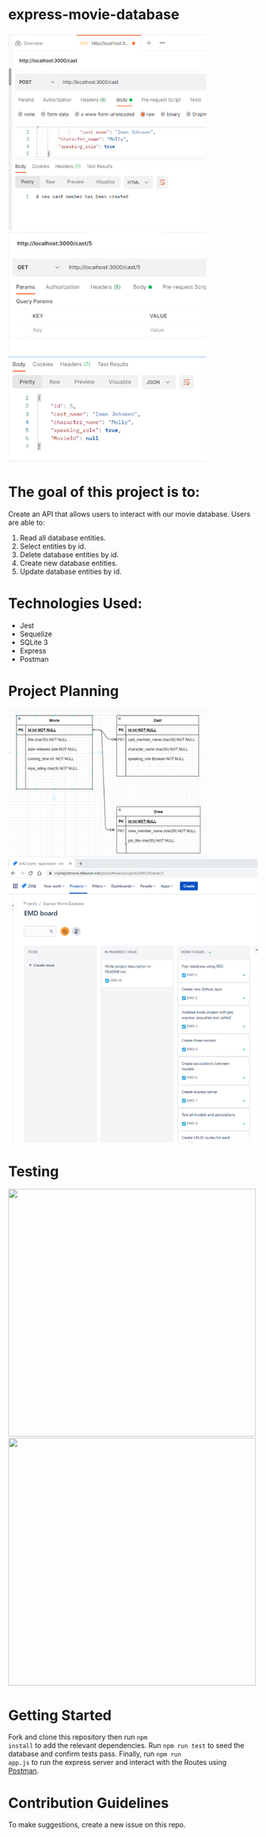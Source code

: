 # express-movie-database
<p float="left">
  <img src="public/post_cast.png" width="400" height="400" />
  <img src="public/get_cast_by_id.png" width="400 height="400"/>
</p>

# The goal of this project is to: 

Create an API that allows users to interact with our movie database.  Users are able to:
1. Read all database entities.<br>
2. Select entities by id.<br>
3. Delete database entities by id.<br>
4. Create new database entities.<br>
5. Update database entities by id.<br>

# Technologies Used:
<ul>
<li>Jest</li>
<li>Sequelize</li>
<li>SQLite 3</li>
<li>Express</li>
<li>Postman</li>
</ul>

# Project Planning
<img src="public/express-movie-ERD.png" width="400" height="300" />
<img src="https://raw.githubusercontent.com/cpaynejohnson/express-movie-database/main/public/kanban.png">

# Testing
<img src="test_file.png" width="500" height="500" />
<img src="test_report.png" width="500" height="500" />

# Getting Started

Fork and clone this repository then run <code class="w3-codespan">npm install</code> to add the relevant dependencies. Run <code class="w3-codespan">npm run test</code> to seed the database and confirm tests pass. Finally, run <code class="w3-codespan">npm run app.js</code> to run the express server and interact with the Routes using <a href="https://www.postman.com/">Postman</a>.

# Contribution Guidelines

To make suggestions, create a new issue on this repo.
